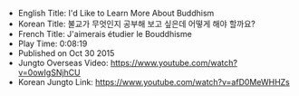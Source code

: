 * English Title: I'd Like to Learn More About Buddhism
* Korean Title: 불교가 무엇인지 공부해 보고 싶은데 어떻게 해야 할까요?
* French Title: J'aimerais étudier le Bouddhisme
* Play Time: 0:08:19
* Published on Oct 30 2015
* Jungto Overseas Video: https://www.youtube.com/watch?v=0owIgSNjhCU
* Korean Jungto Link: https://www.youtube.com/watch?v=afD0MeWHHZs

